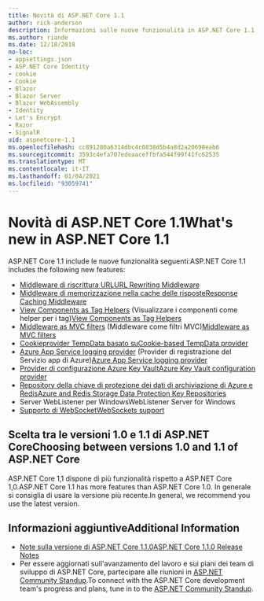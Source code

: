 ```yaml
---
title: Novità di ASP.NET Core 1.1
author: rick-anderson
description: Informazioni sulle nuove funzionalità in ASP.NET Core 1.1.
ms.author: riande
ms.date: 12/18/2018
no-loc:
- appsettings.json
- ASP.NET Core Identity
- cookie
- Cookie
- Blazor
- Blazor Server
- Blazor WebAssembly
- Identity
- Let's Encrypt
- Razor
- SignalR
uid: aspnetcore-1.1
ms.openlocfilehash: cc891280a6314dbc4c0838d5b4a8d2a20698eab6
ms.sourcegitcommit: 3593c4efa707edeaaceffbfa544f99f41fc62535
ms.translationtype: MT
ms.contentlocale: it-IT
ms.lasthandoff: 01/04/2021
ms.locfileid: "93059741"
---
```

# <a name="whats-new-in-aspnet-core-11"></a><span data-ttu-id="b70aa-103">Novità di ASP.NET Core 1.1</span><span class="sxs-lookup"><span data-stu-id="b70aa-103">What's new in ASP.NET Core 1.1</span></span>

<span data-ttu-id="b70aa-104">ASP.NET Core 1.1 include le nuove funzionalità seguenti:</span><span class="sxs-lookup"><span data-stu-id="b70aa-104">ASP.NET Core 1.1 includes the following new features:</span></span>

- [<span data-ttu-id="b70aa-105">Middleware di riscrittura URL</span><span class="sxs-lookup"><span data-stu-id="b70aa-105">URL Rewriting Middleware</span></span>](xref:fundamentals/url-rewriting)
- [<span data-ttu-id="b70aa-106">Middleware di memorizzazione nella cache delle risposte</span><span class="sxs-lookup"><span data-stu-id="b70aa-106">Response Caching Middleware</span></span>](xref:performance/caching/middleware)
- <span data-ttu-id="b70aa-107">[View Components as Tag Helpers](xref:mvc/views/view-components#invoking-a-view-component-as-a-tag-helper) (Visualizzare i componenti come helper per i tag)</span><span class="sxs-lookup"><span data-stu-id="b70aa-107">[View Components as Tag Helpers](xref:mvc/views/view-components#invoking-a-view-component-as-a-tag-helper)</span></span>
- <span data-ttu-id="b70aa-108">[Middleware as MVC filters](xref:mvc/controllers/filters#using-middleware-in-the-filter-pipeline) (Middleware come filtri MVC)</span><span class="sxs-lookup"><span data-stu-id="b70aa-108">[Middleware as MVC filters](xref:mvc/controllers/filters#using-middleware-in-the-filter-pipeline)</span></span>
- [<span data-ttu-id="b70aa-109">Cookieprovider TempData basato su</span><span class="sxs-lookup"><span data-stu-id="b70aa-109">Cookie-based TempData provider</span></span>](xref:fundamentals/app-state#tempdata)
- <span data-ttu-id="b70aa-110">[Azure App Service logging provider](xref:fundamentals/logging/index#azure-app-service-provider) (Provider di registrazione del Servizio app di Azure)</span><span class="sxs-lookup"><span data-stu-id="b70aa-110">[Azure App Service logging provider](xref:fundamentals/logging/index#azure-app-service-provider)</span></span>
- [<span data-ttu-id="b70aa-111">Provider di configurazione Azure Key Vault</span><span class="sxs-lookup"><span data-stu-id="b70aa-111">Azure Key Vault configuration provider</span></span>](xref:security/key-vault-configuration)
- [<span data-ttu-id="b70aa-112">Repository della chiave di protezione dei dati di archiviazione di Azure e Redis</span><span class="sxs-lookup"><span data-stu-id="b70aa-112">Azure and Redis Storage Data Protection Key Repositories</span></span>](xref:security/data-protection/implementation/key-storage-providers)
- <span data-ttu-id="b70aa-113">Server WebListener per Windows</span><span class="sxs-lookup"><span data-stu-id="b70aa-113">WebListener Server for Windows</span></span>
- [<span data-ttu-id="b70aa-114">Supporto di WebSocket</span><span class="sxs-lookup"><span data-stu-id="b70aa-114">WebSockets support</span></span>](xref:fundamentals/websockets)

## <a name="choosing-between-versions-10-and-11-of-aspnet-core"></a><span data-ttu-id="b70aa-115">Scelta tra le versioni 1.0 e 1.1 di ASP.NET Core</span><span class="sxs-lookup"><span data-stu-id="b70aa-115">Choosing between versions 1.0 and 1.1 of ASP.NET Core</span></span>

<span data-ttu-id="b70aa-116">ASP.NET Core 1,1 dispone di più funzionalità rispetto a ASP.NET Core 1,0.</span><span class="sxs-lookup"><span data-stu-id="b70aa-116">ASP.NET Core 1.1 has more features than ASP.NET Core 1.0.</span></span> <span data-ttu-id="b70aa-117">In generale si consiglia di usare la versione più recente.</span><span class="sxs-lookup"><span data-stu-id="b70aa-117">In general, we recommend you use the latest version.</span></span>

## <a name="additional-information"></a><span data-ttu-id="b70aa-118">Informazioni aggiuntive</span><span class="sxs-lookup"><span data-stu-id="b70aa-118">Additional Information</span></span>

- [<span data-ttu-id="b70aa-119">Note sulla versione di ASP.NET Core 1.1.0</span><span class="sxs-lookup"><span data-stu-id="b70aa-119">ASP.NET Core 1.1.0 Release Notes</span></span>](https://github.com/dotnet/aspnetcore/releases/tag/1.1.0)
- <span data-ttu-id="b70aa-120">Per essere aggiornati sull'avanzamento del lavoro e sui piani dei team di sviluppo di ASP.NET Core, partecipare alle riunioni in [ASP.NET Community Standup](https://live.asp.net/).</span><span class="sxs-lookup"><span data-stu-id="b70aa-120">To connect with the ASP.NET Core development team's progress and plans, tune in to the [ASP.NET Community Standup](https://live.asp.net/).</span></span>
